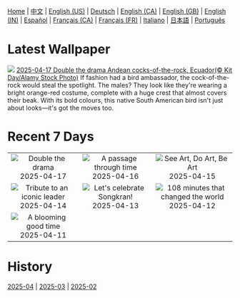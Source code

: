[Home](../README.md) | [中文](zh-CN.md) | [English (US)](en-US.md) | [Deutsch](de-DE.md) | [English (CA)](en-CA.md) | [English (GB)](en-GB.md) | [English (IN)](en-IN.md) | [Español](es-ES.md) | [Français (CA)](fr-CA.md) | [Français (FR)](fr-FR.md) | [Italiano](it-IT.md) | [日本語](ja-JP.md) | [Português](pt-BR.md)

# Latest Wallpaper
![](https://www.bing.com/th?id=OHR.EcuadorBird_EN-IN6854243689_UHD.jpg)
[2025-04-17 Double the drama Andean cocks-of-the-rock, Ecuador(© Kit Day/Alamy Stock Photo)](https://www.bing.com/th?id=OHR.EcuadorBird_EN-IN6854243689_UHD.jpg)
If fashion had a bird ambassador, the cock-of-the-rock would steal the spotlight. The males? They look like they're wearing a bright orange-red costume, complete with a huge crest that almost covers their beak. With its bold colours, this native South American bird isn't just about looks—it's got the moves too.

# Recent 7 Days
|  |  |  |
|:---:|:---:|:---:|
| ![](https://www.bing.com/th?id=OHR.EcuadorBird_EN-IN6854243689_400x240.jpg "Double the drama") 2025-04-17 | ![](https://www.bing.com/th?id=OHR.KachinaBridge_EN-IN8735275886_400x240.jpg "A passage through time") 2025-04-16 | ![](https://www.bing.com/th?id=OHR.BeachArt_EN-IN5781333917_400x240.jpg "See Art, Do Art, Be Art") 2025-04-15 |
| ![](https://www.bing.com/th?id=OHR.AmbedkarMemorialIN_EN-IN5190883644_400x240.jpg "Tribute to an iconic leader") 2025-04-14 | ![](https://www.bing.com/th?id=OHR.ThailandPagodas_EN-IN4796043507_400x240.jpg "Let's celebrate Songkran!") 2025-04-13 | ![](https://www.bing.com/th?id=OHR.SpaceFlight_EN-IN4763380292_400x240.jpg "108 minutes that changed the world") 2025-04-12 |
| ![](https://www.bing.com/th?id=OHR.TulipsWindmill_EN-IN0831690807_400x240.jpg "A blooming good time") 2025-04-11 |  |  |

# History
[2025-04](../archives/wallpaper/en-IN/w_2025_04.md) | [2025-03](../archives/wallpaper/en-IN/w_2025_03.md) | [2025-02](../archives/wallpaper/en-IN/w_2025_02.md)
